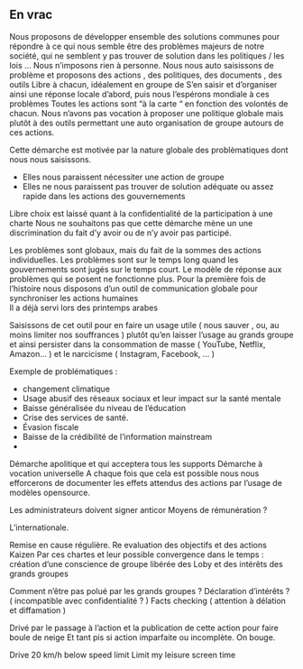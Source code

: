 ## En vrac

Nous proposons de développer ensemble des solutions communes pour répondre à ce qui nous semble être des problèmes majeurs de notre société, qui ne semblent y pas trouver de solution dans les politiques / les lois …
Nous n’imposons rien à personne. Nous nous auto saisissons de problème et proposons des actions , des politiques, des documents , des outils 
Libre à chacun, idéalement en groupe de 
S’en saisir et d’organiser ainsi une réponse locale d’abord, puis nous l’espérons mondiale à ces problèmes 
Toutes les actions sont “à la carte “ en fonction des volontés de chacun. Nous n’avons pas vocation à proposer une politique globale mais plutôt à des outils permettant une auto organisation de groupe autours de ces actions. 

Cette démarche est motivée par la nature globale des problèmatiques dont nous nous saisissons. 
- Elles nous paraissent nécessiter une action de groupe
- Elles ne nous paraissent pas trouver de solution adéquate ou assez rapide dans les actions des gouvernements

Libre choix est laissé quant à la confidentialité de la participation à une charte 
Nous ne souhaitons pas que cette démarche mène un une discrimination du fait d’y avoir ou de n’y avoir pas participé. 

Les problèmes sont globaux, mais du fait de la sommes des actions individuelles. 
Les problèmes sont sur le temps long quand les gouvernements sont jugés sur le temps court. 
Le modèle de réponse aux problèmes qui se posent ne fonctionne plus. 
Pour la première fois de l’histoire nous disposons d’un outil de communication globale pour synchroniser les actions humaines  
Il a déjà servi lors des printemps arabes

Saisissons de cet outil pour en faire un usage utile ( nous sauver , ou, au moins limiter nos souffrances ) plutôt qu’en laisser l’usage au grands groupe et ainsi persister dans la consommation de masse ( YouTube, Netflix, Amazon… ) et le narcicisme ( Instagram, Facebook, … )



Exemple de problématiques : 
- changement climatique 
- Usage abusif des réseaux sociaux et leur impact sur la santé mentale 
- Baisse généralisée du niveau de l’éducation 
- Crise des services de santé. 
- Évasion fiscale 
- Baisse de la crédibilité de l’information mainstream 
- 


Démarche apolitique et qui acceptera tous les supports 
Démarche à vocation universelle
A chaque fois que cela est possible nous nous efforcerons de documenter les effets attendus des actions par l’usage de modèles opensource. 



Les administrateurs doivent signer anticor
Moyens de rémunération ?

L’internationale. 

Remise en cause régulière. 
Re evaluation des objectifs et des actions
Kaizen 
 Par ces chartes et leur possible convergence dans le temps :  création d’une conscience de groupe libérée des Loby et des intérêts des grands groupes 

Comment n’être pas polué par les grands groupes ? 
Déclaration d’intérêts ?  ( incompatible avec confidentialité ? ) 
Facts checking ( attention à délation et diffamation )



Drivé par le passage à l’action et la publication de cette action pour faire boule de neige 
Et tant pis si action imparfaite ou incomplète. On bouge. 




Drive 20 km/h below speed limit
Limit my leisure screen time